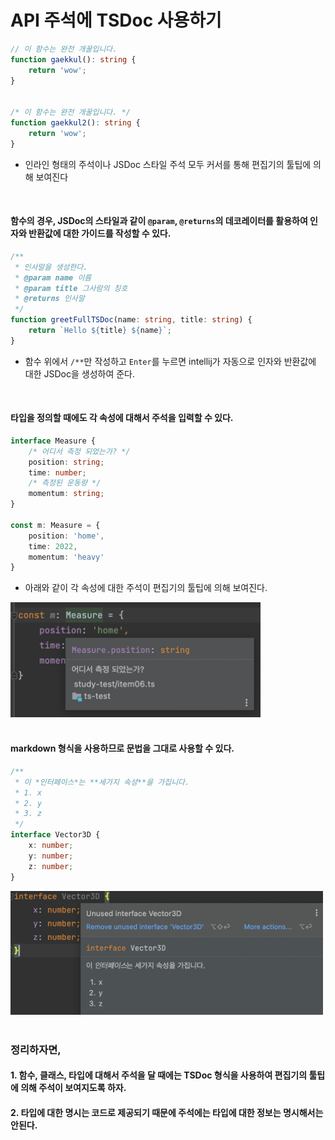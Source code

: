 # API 주석에 TSDoc 사용하기

```typescript
// 이 함수는 완전 개꿀입니다.
function gaekkul(): string {
    return 'wow';
}


/* 이 함수는 완전 개꿀입니다. */
function gaekkul2(): string {
    return 'wow';
}
```
- 인라인 형태의 주석이나 JSDoc 스타일 주석 모두 커서를 통해 편집기의 툴팁에 의해 보여진다

<br/>

#### 함수의 경우, JSDoc의 스타일과 같이 `@param`, `@returns`의 데코레이터를 활용하여 인자와 반환값에 대한 가이드를 작성할 수 있다.

```typescript
/**
 * 인사말을 생성한다.
 * @param name 이름
 * @param title 그사람의 칭호
 * @returns 인사말
 */
function greetFullTSDoc(name: string, title: string) {
    return `Hello ${title} ${name}`;
}
```

- 함수 위에서 `/**`만 작성하고 `Enter`를 누르면 intellij가 자동으로 인자와 반환값에 대한 JSDoc을 생성하여 준다.

<br/>

#### 타입을 정의할 때에도 각 속성에 대해서 주석을 입력할 수 있다. 

```typescript
interface Measure {
    /* 어디서 측정 되었는가? */
    position: string;
    time: number;
    /* 측정된 운동량 */
    momentum: string;
}

const m: Measure = {
    position: 'home',
    time: 2022,
    momentum: 'heavy'
}
```

- 아래와 같이 각 속성에 대한 주석이 편집기의 툴팁에 의해 보여진다.

<img src="item48/img.png" width="400" >


<br/>
<br/>

#### markdown 형식을 사용하므로 문법을 그대로 사용할 수 있다.

```typescript
/**
 * 이 *인터페이스*는 **세가지 속성**을 가집니다.
 * 1. x
 * 2. y
 * 3. z
 */
interface Vector3D {
    x: number;
    y: number;
    z: number;
}
```

<img src="item48/img_1.png" width="500" >

<br/>
<br/>



### 정리하자면,

#### 1. 함수, 클래스, 타입에 대해서 주석을 달 때에는 TSDoc 형식을 사용하여 편집기의 툴팁에 의해 주석이 보여지도록 하자.

#### 2. 타입에 대한 명시는 코드로 제공되기 때문에 주석에는 타입에 대한 정보는 명시해서는 안된다.

 